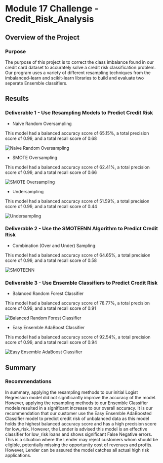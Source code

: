 # Module 17 Challenge - Credit_Risk_Analysis

## Overview of the Project

### Purpose
The purpose of this project is to correct the class imbalance found in our credit card dataset to accurately solve a credit risk classification problem. Our program uses a variety of different resampling techniques from the imbalanced-learn and scikit-learn libraries to build and evaluate two seperate Ensemble classifiers.

## Results

### Deliverable 1 - Use Resampling Models to Predict Credit Risk

- Naive Random Oversampling

This model had a balanced accuracy score of 65.15%, a total precision score of 0.99, and a total recall score of 0.68

![Naive Random Oversampling](https://user-images.githubusercontent.com/103288980/192436788-f4d55b47-1e0f-4511-a456-2366aee7cd04.PNG)

- SMOTE Oversampling

This model had a balanced accuracy score of 62.41%, a total precision score of 0.99, and a total recall score of 0.66

![SMOTE Oversampling](https://user-images.githubusercontent.com/103288980/192436804-7a39624b-58f7-4f04-a5f5-c577ef87e79d.PNG)

- Undersampling

This model had a balanced accuracy score of 51.59%, a total precision score of 0.99, and a total recall score of 0.44

![Undersampling](https://user-images.githubusercontent.com/103288980/192436821-5751833c-e38c-444b-9918-1633fd44de7d.PNG)

### Deliverable 2 - Use the SMOTEENN Algorithm to Predict Credit Risk

- Combination (Over and Under) Sampling

This model had a balanced accuracy score of 64.65%, a total precision score of 0.99, and a total recall score of 0.58

![SMOTEENN](https://user-images.githubusercontent.com/103288980/192436841-9a27af34-b37a-4b45-a661-1fd98732533a.PNG)

### Deliverable 3 - Use Ensemble Classifiers to Predict Credit Risk

- Balanced Random Forest Classifier

This model had a balanced accuracy score of 78.77%, a total precision score of 0.99, and a total recall score of 0.91

![Balanced Random Forest Classifier](https://user-images.githubusercontent.com/103288980/192436852-0f030c97-6ccc-4cd9-83fa-9ef13efbd236.PNG)

- Easy Ensemble AdaBoost Classifier

This model had a balanced accuracy score of 92.54%, a total precision score of 0.99, and a total recall score of 0.94

![Easy Ensemble AdaBoost Classifier](https://user-images.githubusercontent.com/103288980/192436866-bcba2c91-a63d-45f4-976e-011146012187.PNG)

## Summary

### Recommendations
In summary, applying the resampling methods to our initial Logist Regression model did not significantly improve the accuracy of the model. However, applying the resampling methods to our Ensemble Classifier models resulted in a significant increase to our overall accuracy. 
It is our recommendation that our customer use the Easy Ensemble AdaBoosted Classifier model to predict credit risk of unbalanced data as this model holds the highest balanced accuracy score and has a high precision score for low_risk. However, the Lender is advised this model is an effective classifier for low_risk loans and shows significant False Negative errors. This is a situation where the Lender may reject customers whom should be eligible, potentially missing the opportunity cost of revenues and profits. However, Lender can be assured the model catches all actual high risk applications.
